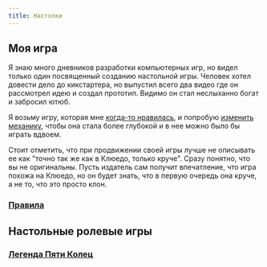 ```yaml
---
title: Настолки
---
```


## Моя игра

Я знаю много дневников разработки компьютерных игр, но видел только один посвященный созданию настольной игры. Человек хотел довести дело до кикстартера, но выпустил всего два видео где он рассмотрел идею и создал прототип. Видимо он стал неслыханно богат и забросил ютюб.

Я возьму игру, которая мне [когда-то нравилась](./cluedo-critique), и попробую [изменить механику](./cluedo-new-ideas), чтобы она стала более глубокой и в нее можно было бы играть вдвоем.

Стоит отметить, что при продвижении своей игры лучше не описывать ее как "точно так же как в Клюедо, только круче". Сразу понятно, что вы не оригинальны. Пусть издатель сам получит впечатление, что игра похожа на Клюедо, но он будет знать, что в первую очередь она круче, а не то, что это просто клон.

### [Правила](./my-game)


## Настольные ролевые игры

### [Легенда Пяти Колец](./legend-of-the-five-rings)
